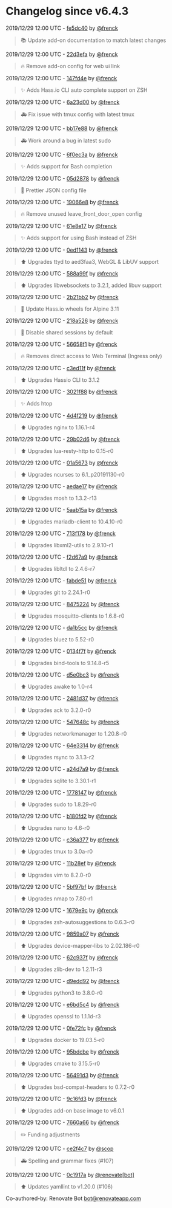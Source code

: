 # Changelog since v6.4.3

2019/12/29 12:00 UTC - [fe5dc40](https://github.com/hassio-addons/addon-ssh/commit/fe5dc4004c5cd1b004afd71837303ae0296c11fb) by [@frenck](https://github.com/frenck)
> :books: Update add-on documentation to match latest changes 

2019/12/29 12:00 UTC - [22d3efa](https://github.com/hassio-addons/addon-ssh/commit/22d3efa14ce3bdadc5ee06e581ff7fbdcb0c9618) by [@frenck](https://github.com/frenck)
> :fire: Remove add-on config for web ui link 

2019/12/29 12:00 UTC - [147fd4e](https://github.com/hassio-addons/addon-ssh/commit/147fd4e87c41380f683805f28005dfcd7082356f) by [@frenck](https://github.com/frenck)
> :sparkles: Adds Hass.io CLI auto complete support on ZSH 

2019/12/29 12:00 UTC - [6a23d00](https://github.com/hassio-addons/addon-ssh/commit/6a23d005ab1add6f53275391ce6d3a43e7352e29) by [@frenck](https://github.com/frenck)
> :ambulance: Fix issue with tmux config with latest tmux 

2019/12/29 12:00 UTC - [bb17e88](https://github.com/hassio-addons/addon-ssh/commit/bb17e881128bf3bcb6dcfde12ff02f0dd4ebaa14) by [@frenck](https://github.com/frenck)
> :ambulance: Work around a bug in latest sudo 

2019/12/29 12:00 UTC - [6f0ec3a](https://github.com/hassio-addons/addon-ssh/commit/6f0ec3a5ed39abc85c9a95242ec2886284ad262c) by [@frenck](https://github.com/frenck)
> :sparkles: Adds support for Bash completion 

2019/12/29 12:00 UTC - [05d2878](https://github.com/hassio-addons/addon-ssh/commit/05d28789ee5ac7c8711f661ef320297d705863fd) by [@frenck](https://github.com/frenck)
> :shirt: Prettier JSON config file 

2019/12/29 12:00 UTC - [19066e8](https://github.com/hassio-addons/addon-ssh/commit/19066e892726ff6771e68c0d83bb7cbdce9b570b) by [@frenck](https://github.com/frenck)
> :fire: Remove unused leave_front_door_open config 

2019/12/29 12:00 UTC - [61e8e17](https://github.com/hassio-addons/addon-ssh/commit/61e8e17933bbc4d04e6f35eabb8d8becf1e6401c) by [@frenck](https://github.com/frenck)
> :sparkles: Adds support for using Bash instead of ZSH 

2019/12/29 12:00 UTC - [0ed1143](https://github.com/hassio-addons/addon-ssh/commit/0ed1143c0e3bf52a80d96072d60505bae50a9177) by [@frenck](https://github.com/frenck)
> :arrow_up: Upgrades ttyd to aed3faa3, WebGL & LibUV support 

2019/12/29 12:00 UTC - [588a99f](https://github.com/hassio-addons/addon-ssh/commit/588a99f743cfee3599b2f94863d03ff82b21f9fc) by [@frenck](https://github.com/frenck)
> :arrow_up: Upgrades libwebsockets to 3.2.1, added libuv support 

2019/12/29 12:00 UTC - [2b21bb2](https://github.com/hassio-addons/addon-ssh/commit/2b21bb28cb3b1afbfbfa8af05a40c2b1e4711bc7) by [@frenck](https://github.com/frenck)
> :hammer: Update Hass.io wheels for Alpine 3.11 

2019/12/29 12:00 UTC - [218a526](https://github.com/hassio-addons/addon-ssh/commit/218a52677b7c295da89f9f3262a9e7f97508deee) by [@frenck](https://github.com/frenck)
> :hammer: Disable shared sessions by default 

2019/12/29 12:00 UTC - [56658f1](https://github.com/hassio-addons/addon-ssh/commit/56658f1ed1a0b3581a6599cb14d0880603650214) by [@frenck](https://github.com/frenck)
> :fire: Removes direct access to Web Terminal (Ingress only) 

2019/12/29 12:00 UTC - [c3ed11f](https://github.com/hassio-addons/addon-ssh/commit/c3ed11f8e4b9826a8308b4eeb137c572cdb34b7c) by [@frenck](https://github.com/frenck)
> :arrow_up: Upgrades Hassio CLI to 3.1.2 

2019/12/29 12:00 UTC - [3021f88](https://github.com/hassio-addons/addon-ssh/commit/3021f8811d5bd66a9b96a3bb1c7f33db628ec2d4) by [@frenck](https://github.com/frenck)
> :sparkles: Adds htop 

2019/12/29 12:00 UTC - [4d4f219](https://github.com/hassio-addons/addon-ssh/commit/4d4f219622e13459e6facebdf645c63e8bb31041) by [@frenck](https://github.com/frenck)
> :arrow_up: Upgrades nginx to 1.16.1-r4 

2019/12/29 12:00 UTC - [29b02d6](https://github.com/hassio-addons/addon-ssh/commit/29b02d65572d8e9a833e02ee13c07cc279e19b30) by [@frenck](https://github.com/frenck)
> :arrow_up: Upgrades lua-resty-http to 0.15-r0 

2019/12/29 12:00 UTC - [01a5673](https://github.com/hassio-addons/addon-ssh/commit/01a5673514cc5d836cc11dcd8e5433cd07d7a12c) by [@frenck](https://github.com/frenck)
> :arrow_up: Upgrades ncurses to 6.1_p20191130-r0 

2019/12/29 12:00 UTC - [aedae17](https://github.com/hassio-addons/addon-ssh/commit/aedae17078a7b785a222db08142c5f42eef68443) by [@frenck](https://github.com/frenck)
> :arrow_up: Upgrades mosh to 1.3.2-r13 

2019/12/29 12:00 UTC - [5aab15a](https://github.com/hassio-addons/addon-ssh/commit/5aab15a9c083c876639d8e9ce7964ce460ad7e5f) by [@frenck](https://github.com/frenck)
> :arrow_up: Upgrades mariadb-client to 10.4.10-r0 

2019/12/29 12:00 UTC - [713f178](https://github.com/hassio-addons/addon-ssh/commit/713f178eda3963896229dbe8cdec7153684cdcaf) by [@frenck](https://github.com/frenck)
> :arrow_up: Upgrades libxml2-utils to 2.9.10-r1 

2019/12/29 12:00 UTC - [f2d67a9](https://github.com/hassio-addons/addon-ssh/commit/f2d67a9b9fa5863f60691774600cc985f2ab5158) by [@frenck](https://github.com/frenck)
> :arrow_up: Upgrades libltdl to 2.4.6-r7 

2019/12/29 12:00 UTC - [fabde51](https://github.com/hassio-addons/addon-ssh/commit/fabde51dd01da7170bbb4ce6d83c47170882e846) by [@frenck](https://github.com/frenck)
> :arrow_up: Upgrades git to 2.24.1-r0 

2019/12/29 12:00 UTC - [8475224](https://github.com/hassio-addons/addon-ssh/commit/8475224c8fdee064d50fc7c53518d518a85d9945) by [@frenck](https://github.com/frenck)
> :arrow_up: Upgrades mosquitto-clients to 1.6.8-r0 

2019/12/29 12:00 UTC - [da1b5cc](https://github.com/hassio-addons/addon-ssh/commit/da1b5cce5c3a80845fa6c28cf8237be5ff226d5b) by [@frenck](https://github.com/frenck)
> :arrow_up: Upgrades bluez to 5.52-r0 

2019/12/29 12:00 UTC - [0134f7f](https://github.com/hassio-addons/addon-ssh/commit/0134f7f54d267c12b58793de60ce2aaf70901cad) by [@frenck](https://github.com/frenck)
> :arrow_up: Upgrades bind-tools to 9.14.8-r5 

2019/12/29 12:00 UTC - [d5e0bc3](https://github.com/hassio-addons/addon-ssh/commit/d5e0bc3ea7c8c6987a57730c9755ea26ffeab619) by [@frenck](https://github.com/frenck)
> :arrow_up: Upgrades awake to 1.0-r4 

2019/12/29 12:00 UTC - [2481d37](https://github.com/hassio-addons/addon-ssh/commit/2481d37e3f1fc5bb911b31ac944de4e4035e82a4) by [@frenck](https://github.com/frenck)
> :arrow_up: Upgrades ack to 3.2.0-r0 

2019/12/29 12:00 UTC - [547648c](https://github.com/hassio-addons/addon-ssh/commit/547648cc536178a63d6a9186eb3d3ebeafdc6e54) by [@frenck](https://github.com/frenck)
> :arrow_up: Upgrades networkmanager to 1.20.8-r0 

2019/12/29 12:00 UTC - [64e3314](https://github.com/hassio-addons/addon-ssh/commit/64e33143b3c1f978d3ab409cf916ecb14cf49581) by [@frenck](https://github.com/frenck)
> :arrow_up: Upgrades rsync to 3.1.3-r2 

2019/12/29 12:00 UTC - [a24d7a9](https://github.com/hassio-addons/addon-ssh/commit/a24d7a91d9fd5f80178be4a01e19220b5e9a19b6) by [@frenck](https://github.com/frenck)
> :arrow_up: Upgrades sqlite to 3.30.1-r1 

2019/12/29 12:00 UTC - [1778147](https://github.com/hassio-addons/addon-ssh/commit/1778147ea5a04a4b99011208066f81ca469eda64) by [@frenck](https://github.com/frenck)
> :arrow_up: Upgrades sudo to 1.8.29-r0 

2019/12/29 12:00 UTC - [b180fd2](https://github.com/hassio-addons/addon-ssh/commit/b180fd25990621c10edfb8f2d74409862202c389) by [@frenck](https://github.com/frenck)
> :arrow_up: Upgrades nano to 4.6-r0 

2019/12/29 12:00 UTC - [c36a377](https://github.com/hassio-addons/addon-ssh/commit/c36a377321ff2e33c4e2a951195aa3498a69552f) by [@frenck](https://github.com/frenck)
> :arrow_up: Upgrades tmux to 3.0a-r0 

2019/12/29 12:00 UTC - [11b28ef](https://github.com/hassio-addons/addon-ssh/commit/11b28ef641afef3b5abd77663fcff439be5f0a8d) by [@frenck](https://github.com/frenck)
> :arrow_up: Upgrades vim to 8.2.0-r0 

2019/12/29 12:00 UTC - [5bf97bf](https://github.com/hassio-addons/addon-ssh/commit/5bf97bf850fdaf5c7dc2062b8705cc5024bdc44b) by [@frenck](https://github.com/frenck)
> :arrow_up: Upgrades nmap to 7.80-r1 

2019/12/29 12:00 UTC - [1679e9c](https://github.com/hassio-addons/addon-ssh/commit/1679e9cfdf81b6a21cbfd340afb64ac9c5753480) by [@frenck](https://github.com/frenck)
> :arrow_up: Upgrades zsh-autosuggestions to 0.6.3-r0 

2019/12/29 12:00 UTC - [9859a07](https://github.com/hassio-addons/addon-ssh/commit/9859a07ce4c326607a57571e602c29d86659d15e) by [@frenck](https://github.com/frenck)
> :arrow_up: Upgrades device-mapper-libs to 2.02.186-r0 

2019/12/29 12:00 UTC - [62c937f](https://github.com/hassio-addons/addon-ssh/commit/62c937f53e25dcca7f342bd0d2c4acffdd82b3c3) by [@frenck](https://github.com/frenck)
> :arrow_up: Upgrades zlib-dev to 1.2.11-r3 

2019/12/29 12:00 UTC - [d9edd92](https://github.com/hassio-addons/addon-ssh/commit/d9edd92159b43e6e69ad6e82a9724171b51ec573) by [@frenck](https://github.com/frenck)
> :arrow_up: Upgrades python3 to 3.8.0-r0 

2019/12/29 12:00 UTC - [e6bd5c4](https://github.com/hassio-addons/addon-ssh/commit/e6bd5c42720e02bbb4a2eefeac347f71848a27e2) by [@frenck](https://github.com/frenck)
> :arrow_up: Upgrades openssl to 1.1.1d-r3 

2019/12/29 12:00 UTC - [0fe72fc](https://github.com/hassio-addons/addon-ssh/commit/0fe72fcee626f0865a16df5f21e7931d95538143) by [@frenck](https://github.com/frenck)
> :arrow_up: Upgrades docker to 19.03.5-r0 

2019/12/29 12:00 UTC - [95bdcbe](https://github.com/hassio-addons/addon-ssh/commit/95bdcbe613675880c8136f528c50ae58c9f3e101) by [@frenck](https://github.com/frenck)
> :arrow_up: Upgrades cmake to 3.15.5-r0 

2019/12/29 12:00 UTC - [56491d3](https://github.com/hassio-addons/addon-ssh/commit/56491d3d0cec0409092ed7b779404fc385fd0970) by [@frenck](https://github.com/frenck)
> :arrow_up: Upgrades bsd-compat-headers to 0.7.2-r0 

2019/12/29 12:00 UTC - [9c16fd3](https://github.com/hassio-addons/addon-ssh/commit/9c16fd3ffb619cd08996f7b45bcf04d38779b536) by [@frenck](https://github.com/frenck)
> :arrow_up: Upgrades add-on base image to v6.0.1 

2019/12/29 12:00 UTC - [7660a66](https://github.com/hassio-addons/addon-ssh/commit/7660a66a2fc7c51c7c367cc9cbf1e9ebae06faaf) by [@frenck](https://github.com/frenck)
> :pencil2: Funding adjustments 

2019/12/29 12:00 UTC - [ce2f4c7](https://github.com/hassio-addons/addon-ssh/commit/ce2f4c7fcc9e815d09980a8395070debce0d1726) by [@scop](https://github.com/scop)
> :ambulance: Spelling and grammar fixes (#107) 

2019/12/29 12:00 UTC - [0c1917a](https://github.com/hassio-addons/addon-ssh/commit/0c1917aa3da961329b7273676cf843ef511bb4f6) by [@renovate[bot]](https://github.com/apps/renovate)
> :arrow_up: Updates yamllint to v1.20.0 (#106)



Co-authored-by: Renovate Bot <bot@renovateapp.com> 

